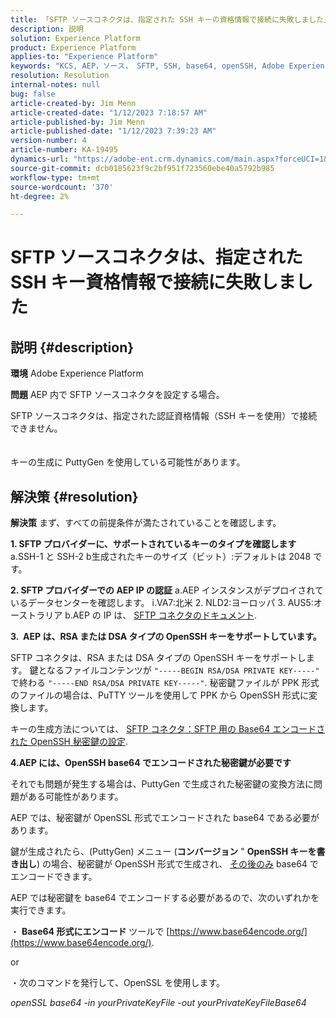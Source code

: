 ```yaml
---
title: 「SFTP ソースコネクタは、指定された SSH キーの資格情報で接続に失敗しました」
description: 説明
solution: Experience Platform
product: Experience Platform
applies-to: "Experience Platform"
keywords: "KCS, AEP，ソース， SFTP, SSH, base64, openSSH, Adobe Experience Platform，トラブルシューティング，コネクタ，接続に失敗， SSH キーの資格情報"
resolution: Resolution
internal-notes: null
bug: false
article-created-by: Jim Menn
article-created-date: "1/12/2023 7:18:57 AM"
article-published-by: Jim Menn
article-published-date: "1/12/2023 7:39:23 AM"
version-number: 4
article-number: KA-19495
dynamics-url: "https://adobe-ent.crm.dynamics.com/main.aspx?forceUCI=1&pagetype=entityrecord&etn=knowledgearticle&id=62964e5e-4992-ed11-aad1-6045bd0065f9"
source-git-commit: dcb0185623f9c2bf951f723560ebe40a5792b985
workflow-type: tm+mt
source-wordcount: '370'
ht-degree: 2%

---
```


# SFTP ソースコネクタは、指定された SSH キー資格情報で接続に失敗しました

## 説明 {#description}


<b>環境</b>
Adobe Experience Platform

<b>問題</b>
AEP 内で SFTP ソースコネクタを設定する場合。

SFTP ソースコネクタは、指定された認証資格情報（SSH キーを使用）で接続できません。
<br><br><br>キーの生成に PuttyGen を使用している可能性があります。

## 解決策 {#resolution}


<b>解決策</b>
まず、すべての前提条件が満たされていることを確認します。

<b>1. SFTP プロバイダーに、サポートされているキーのタイプを確認します</b>
a.SSH-1 と SSH-2 b生成されたキーのサイズ（ビット）:デフォルトは 2048 です。

<b>2. SFTP プロバイダーでの AEP IP の認証</b>
a.AEP インスタンスがデプロイされているデータセンターを確認します。
i.VA7:北米 2. NLD2:ヨーロッパ 3. AUS5:オーストラリア b.AEP の IP は、 [SFTP コネクタのドキュメント](https://experienceleague.adobe.com/docs/experience-platform/sources/connectors/cloud-storage/sftp.html).



<b> 3.  AEP は、RSA または DSA タイプの OpenSSH キーをサポートしています。</b>

SFTP コネクタは、RSA または DSA タイプの OpenSSH キーをサポートします。 鍵となるファイルコンテンツが `"-----BEGIN RSA/DSA PRIVATE KEY-----"` で終わる `"-----END RSA/DSA PRIVATE KEY-----"`. 秘密鍵ファイルが PPK 形式のファイルの場合は、PuTTY ツールを使用して PPK から OpenSSH 形式に変換します。

キーの生成方法については、 [SFTP コネクタ：SFTP 用の Base64 エンコードされた OpenSSH 秘密鍵の設定](https://experienceleague.adobe.com/docs/experience-platform/sources/connectors/cloud-storage/sftp.html#set-up-a-base64-encoded-openssh-private-key-for-sftp).



<b>4.AEP には、OpenSSH base64 でエンコードされた秘密鍵が必要です </b>



それでも問題が発生する場合は、PuttyGen で生成された秘密鍵の変換方法に問題がある可能性があります。

AEP では、秘密鍵が OpenSSL 形式でエンコードされた base64 である必要があります。

鍵が生成されたら、(PuttyGen) メニュー (<b>コンバージョン</b> &quot; <b>OpenSSH キーを書き出し</b>) の場合、秘密鍵が OpenSSH 形式で生成され、 <u>その後のみ</u> base64 でエンコードできます。

AEP では秘密鍵を base64 でエンコードする必要があるので、次のいずれかを実行できます。

・ <b>Base64 形式にエンコード</b> ツールで [https://www.base64encode.org/](https://www.base64encode.org/).

or

・次のコマンドを発行して、OpenSSL を使用します。

*openSSL base64 -in yourPrivateKeyFile -out yourPrivateKeyFileBase64*










